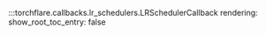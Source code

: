:::torchflare.callbacks.lr_schedulers.LRSchedulerCallback
    rendering:
             show_root_toc_entry: false
